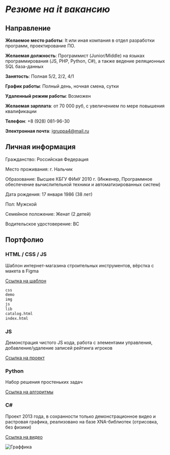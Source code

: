 # _Резюме на it вакансию_

## Направление

**Желаемое место работы**: It или иная компания в отдел разработки программ, проектирование ПО.

**Желаемая должность**:  Программист (Junior/Middle) на языках программирования (JS, PHP, Python, С#), а также ведение реляционных SQL база-данных 

**Занятость**: Полная 5/2, 2/2, 4/1

**График работы**: Полный день, ночная смена, сутки

**Удаленный режим работы**: Возможен

**Желаемая зарплата**: от 70 000 руб, с увеличением по мере повышения квалификации

**Телефон**: +8 (928) 081-96-30

**Электронная почта**: igruppa4@mail.ru

## Личная информация

Гражданство: Российская Федерация

Место проживания: г. Нальчик

Образование: Высшее КБГУ ФИиУ 2010 г. (Инженер, Программное обеспечение вычислительной техники и автоматизированных систем)             

Дата рождения: 17 января 1986 (38 лет)

Пол: Мужской

Семейное положение: Женат (2 детей)

Водительское удостоверение: BС


## Портфолио

### HTML / CSS / JS

Шаблон интернет-магазина строительных инструментов, вёрстка с макета в Figma

[Ссылка на шаблон](https://github.com/Leon2kk/Tehnomart)

```sh
css
demo
img
js
lib
catalog.html
index.html
```

### JS

Демонстрация чистого JS кода, работа с элементами управления,  добавление/удаление записей рейтинга игроков

[Ссылка на проект](https://github.com/Leon2kk/js)

### Python

Набор решения простеньких задач

[Ссылка на алгоритмы](https://github.com/Leon2kk/GB_Python/blob/master/readme.md)


### С#

Проект 2013 года, в сохранности только демонстрационное видео и растровая графика, реализовано на базе XNA-библиотек (отрисовка, без физики)

[Ссылка на видео](https://youtu.be/9GW0Dyw1veA)

![Граффика](https://i.ytimg.com/vi/9GW0Dyw1veA/hqdefault.jpg)
